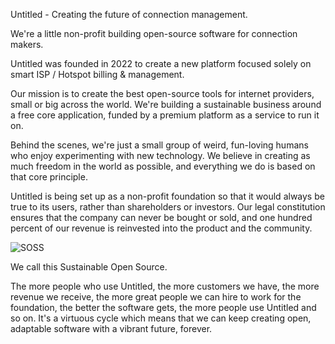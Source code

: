 Untitled - Creating the future of connection management.

We're a little non-profit building open-source software for connection makers.

Untitled was founded in 2022 to create a new platform focused solely on smart ISP / Hotspot billing & management.

Our mission is to create the best open-source tools for internet providers, small or big across the world. We're building a sustainable business around a free core application, funded by a premium platform as a service to run it on.

Behind the scenes, we're just a small group of weird, fun-loving humans who enjoy experimenting with new technology. We believe in creating as much freedom in the world as possible, and everything we do is based on that core principle.

Untitled is being set up as a non-profit foundation so that it would always be true to its users, rather than shareholders or investors. Our legal constitution ensures that the company can never be bought or sold, and one hundred percent of our revenue is reinvested into the product and the community.

![SOSS](https://user-images.githubusercontent.com/3864252/215598777-4c023c68-05bc-4925-aebe-94bca69dc277.png)

We call this Sustainable Open Source.

The more people who use Untitled, the more customers we have, the more revenue we receive, the more great people we can hire to work for the foundation, the better the software gets, the more people use Untitled and so on. It's a virtuous cycle which means that we can keep creating open, adaptable software with a vibrant future, forever.
